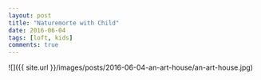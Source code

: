 ```yaml
---
layout: post
title: "Naturemorte with Child"
date: 2016-06-04
tags: [loft, kids]
comments: true
---
```

![]({{ site.url }}/images/posts/2016-06-04-an-art-house/an-art-house.jpg)

